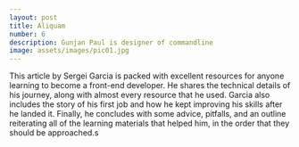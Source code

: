 ```yaml
---
layout: post
title: Aliquam
number: 6
description: Gunjan Paul is designer of commandline
image: assets/images/pic01.jpg
---
```


This article by Sergei Garcia is packed with excellent resources for anyone learning to become a front-end developer. He shares the technical details of his journey, along with almost every resource that he used. Garcia also includes the story of his first job and how he kept improving his skills after he landed it. Finally, he concludes with some advice, pitfalls, and an outline reiterating all of the learning materials that helped him, in the order that they should be approached.s